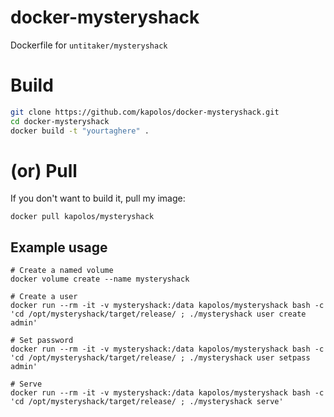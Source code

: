 # docker-mysteryshack
Dockerfile for `untitaker/mysteryshack`

# Build

```bash
git clone https://github.com/kapolos/docker-mysteryshack.git
cd docker-mysteryshack
docker build -t "yourtaghere" .
```

# (or) Pull

If you don't want to build it, pull my image:

`docker pull kapolos/mysteryshack`

## Example usage

```
# Create a named volume
docker volume create --name mysteryshack

# Create a user
docker run --rm -it -v mysteryshack:/data kapolos/mysteryshack bash -c 'cd /opt/mysteryshack/target/release/ ; ./mysteryshack user create admin'

# Set password
docker run --rm -it -v mysteryshack:/data kapolos/mysteryshack bash -c 'cd /opt/mysteryshack/target/release/ ; ./mysteryshack user setpass admin'

# Serve
docker run --rm -it -v mysteryshack:/data kapolos/mysteryshack bash -c 'cd /opt/mysteryshack/target/release/ ; ./mysteryshack serve'
```

